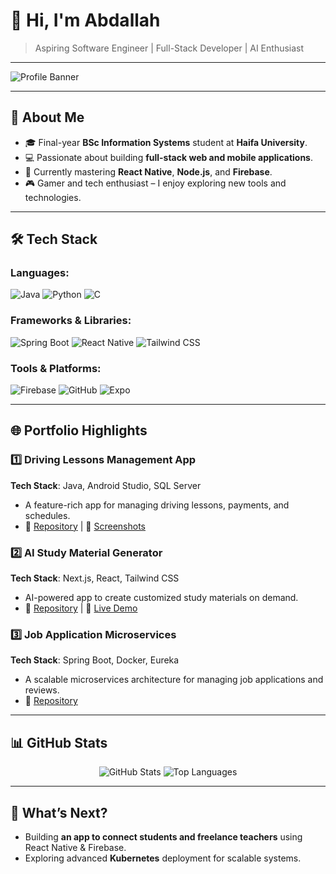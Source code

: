 # 👋 Hi, I'm Abdallah

> Aspiring Software Engineer | Full-Stack Developer | AI Enthusiast  

---

![Profile Banner](https://via.placeholder.com/1200x300?text=Add+a+banner+here)

---

## 🌟 About Me  
- 🎓 Final-year **BSc Information Systems** student at **Haifa University**.  
- 💻 Passionate about building **full-stack web and mobile applications**.  
- 🌱 Currently mastering **React Native**, **Node.js**, and **Firebase**.  
- 🎮 Gamer and tech enthusiast – I enjoy exploring new tools and technologies.

---

## 🛠 Tech Stack  

### Languages:
![Java](https://img.shields.io/badge/Java-ED8B00?style=for-the-badge&logo=java&logoColor=white)
![Python](https://img.shields.io/badge/Python-3776AB?style=for-the-badge&logo=python&logoColor=white)
![C](https://img.shields.io/badge/C-A8B9CC?style=for-the-badge&logo=c&logoColor=white)

### Frameworks & Libraries:
![Spring Boot](https://img.shields.io/badge/Spring_Boot-6DB33F?style=for-the-badge&logo=spring-boot&logoColor=white)
![React Native](https://img.shields.io/badge/React_Native-20232A?style=for-the-badge&logo=react&logoColor=61DAFB)
![Tailwind CSS](https://img.shields.io/badge/Tailwind_CSS-38B2AC?style=for-the-badge&logo=tailwind-css&logoColor=white)

### Tools & Platforms:
![Firebase](https://img.shields.io/badge/Firebase-FFCA28?style=for-the-badge&logo=firebase&logoColor=white)
![GitHub](https://img.shields.io/badge/GitHub-181717?style=for-the-badge&logo=github&logoColor=white)
![Expo](https://img.shields.io/badge/Expo-000020?style=for-the-badge&logo=expo&logoColor=white)

---

## 🌐 Portfolio Highlights  

### 1️⃣ Driving Lessons Management App  
**Tech Stack**: Java, Android Studio, SQL Server  
- A feature-rich app for managing driving lessons, payments, and schedules.  
- 📂 [Repository](https://github.com/your-repo-link) | 📸 [Screenshots](https://link-to-images.com)

### 2️⃣ AI Study Material Generator  
**Tech Stack**: Next.js, React, Tailwind CSS  
- AI-powered app to create customized study materials on demand.  
- 📂 [Repository](https://github.com/your-repo-link) | 🔗 [Live Demo](https://live-demo-link.com)

### 3️⃣ Job Application Microservices  
**Tech Stack**: Spring Boot, Docker, Eureka  
- A scalable microservices architecture for managing job applications and reviews.  
- 📂 [Repository](https://github.com/your-repo-link)

---

## 📊 GitHub Stats  

<p align="center">
  <img src="https://github-readme-stats.vercel.app/api?username=abdmas31&show_icons=true&theme=radical" alt="GitHub Stats" />
  <img src="https://github-readme-stats.vercel.app/api/top-langs/?username=abdmas31&layout=compact&theme=radical" alt="Top Languages" />
</p>

---

## 🌟 What’s Next?  
- Building **an app to connect students and freelance teachers** using React Native & Firebase.  
- Exploring advanced **Kubernetes** deployment for scalable systems.  

